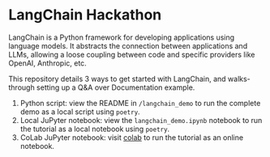 # LangChain Hackathon

LangChain is a Python framework for developing applications using language models. It abstracts the connection between applications and LLMs, allowing a loose coupling between code and specific providers like OpenAI, Anthropic, etc.

This repository details 3 ways to get started with LangChain, and walks-through setting up a Q&A over Documentation example.
1. Python script: view the README in `/langchain_demo` to run the complete demo as a local script using `poetry`.
2. Local JuPyter notebook: view the `langchain_demo.ipynb` notebook to run the tutorial as a local notebook using `poetry`.
3. CoLab JuPyter notebook: visit [colab](https://colab.research.google.com/github/zacharysmithdatatonic/langchain-demo/blob/main/langchain_demo.ipynb) to run the tutorial as an online notebook.